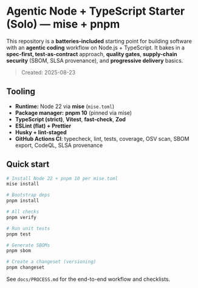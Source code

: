 # Agentic Node + TypeScript Starter (Solo) — **mise + pnpm**

This repository is a **batteries-included** starting point for building software with an **agentic coding** workflow on Node.js + TypeScript. It bakes in a **spec-first, test-as-contract** approach, **quality gates**, **supply-chain security** (SBOM, SLSA provenance), and **progressive delivery** basics.

> Created: 2025-08-23

## Tooling
- **Runtime:** Node 22 via **mise** (`mise.toml`)
- **Package manager:** **pnpm 10** (pinned via mise)
- **TypeScript (strict)**, **Vitest**, **fast-check**, **Zod**
- **ESLint (flat) + Prettier**
- **Husky + lint-staged**
- **GitHub Actions CI**: typecheck, lint, tests, coverage, OSV scan, SBOM export, CodeQL, SLSA provenance

## Quick start
```bash
# Install Node 22 + pnpm 10 per mise.toml
mise install

# Bootstrap deps
pnpm install

# All checks
pnpm verify

# Run unit tests
pnpm test

# Generate SBOMs
pnpm sbom

# Create a changeset (versioning)
pnpm changeset
```

See `docs/PROCESS.md` for the end-to-end workflow and checklists.
